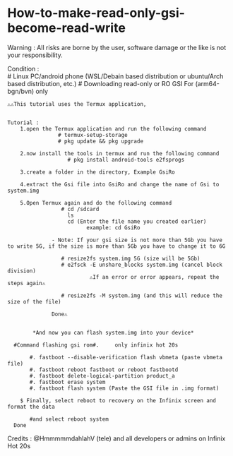 # How-to-make-read-only-gsi-become-read-write

Warning : All risks are borne by the user, software damage or the like is not your responsibility.
    
  Condition :     
           # Linux PC/android phone (WSL/Debain based distribution or ubuntu/Arch based distribution, etc.)
           # Downloading read-only or RO GSI For (arm64-bgn/bvn) only


    ⚠️⚠️This tutorial uses the Termux application, 
    
    
    Tutorial :
        1.open the Termux application and run the following command
                    # termux-setup-storage
                    # pkg update && pkg upgrade
          
        2.now install the tools in termux and run the following command
                       # pkg install android-tools e2fsprogs

        3.create a folder in the directory, Example GsiRo
           
        4.extract the Gsi file into GsiRo and change the name of Gsi to system.img
           
        5.Open Termux again and do the following command
                     # cd /sdcard
                       ls
                       cd (Enter the file name you created earlier)
                             example: cd GsiRo
                     
                  - Note: If your gsi size is not more than 5Gb you have to write 5G, if the size is more than 5Gb you have to change it to 6G
                    
                     # resize2fs system.img 5G (size will be 5Gb)
                     # e2fsck -E unshare_blocks system.img (cancel block division)
                              ⚠️If an error or error appears, repeat the steps again⚠️
                              
                     # resize2fs -M system.img (and this will reduce the size of the file)
                     
                  Done⚠️
                  
                  
            *And now you can flash system.img into your device*
                  
      #Command flashing gsi rom#.     only infinix hot 20s
       
           #. fastboot --disable-verification flash vbmeta (paste vbmeta file)
           #. fastboot reboot fastboot or reboot fastbootd
           #. fastboot delete-logical-partition product_a
           #. fastboot erase system 
           #. fastboot flash system (Paste the GSI file in .img format)
           
        $ Finally, select reboot to recovery on the Infinix screen and format the data
       
           #and select reboot system
      Done


            
   Credits : @HmmmmmdahlahV (tele) and all developers or admins on Infinix Hot 20s
